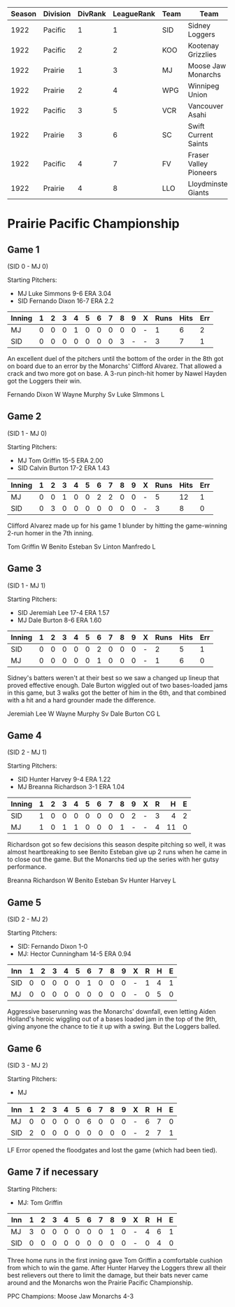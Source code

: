 | Season | Division | DivRank | LeagueRank | Team | Team | Rating | GP | W | L | Win% | RS | RA | pW-L | RDiff | Hits | Pennant | Champion |
|------|------|------|------|------|------|------|------|------|------|------|------|------|------|------|------|------|------|
| 1922 | Pacific | 1 | 1 | SID | Sidney Loggers | 129.4 | 161 | 114 | 47 | 0.7080745342 | 549 | 371 | 0.6719836099 | 178 |  | 1 | 
| 1922 | Pacific | 2 | 2 | KOO | Kootenay Grizzlies | 115.1 | 154 | 101 | 53 | 0.6558441558 | 492 | 368 | 0.62981524 | 124 |  |  | 
| 1922 | Prairie | 1 | 3 | MJ | Moose Jaw Monarchs | 112.6 | 161 | 96 | 65 | 0.5962732919 | 484 | 426 | 0.5581337453 | 58 |  | 1 | 1
| 1922 | Prairie | 2 | 4 | WPG | Winnipeg Union | 94.3 | 154 | 79 | 75 | 0.512987013 | 433 | 428 | 0.5053134486 | 5 |  |  | 
| 1922 | Pacific | 3 | 5 | VCR | Vancouver Asahi | 102.1 | 154 | 78 | 76 | 0.5064935065 | 428 | 409 | 0.5207622324 | 19 |  |  | 
| 1922 | Prairie | 3 | 6 | SC | Swift Current Saints | 86.5 | 154 | 57 | 97 | 0.3701298701 | 403 | 516 | 0.3888089571 | -113 |  |  | 
| 1922 | Pacific | 4 | 7 | FV | Fraser Valley Pioneers | 71.6 | 154 | 55 | 99 | 0.3571428571 | 396 | 514 | 0.3828944845 | -118 |  |  | 
| 1922 | Prairie | 4 | 8 | LLO | Lloydminster Giants | 72 | 154 | 43 | 111 | 0.2792207792 | 385 | 538 | 0.3515242607 | -153 |  |  | 

# Prairie Pacific Championship

## Game 1 
(SID 0 - MJ 0)

Starting Pitchers: 
* MJ Luke Simmons 9-6 ERA 3.04
* SID Fernando Dixon 16-7 ERA 2.2

| Inning | 1 | 2 | 3 | 4 | 5 | 6 | 7 | 8 | 9 | X | Runs | Hits | Err |
|---|---|---|---|---|---|---|---|---|---|---|---|---|---|
| MJ | 0 | 0 | 0 | 1 | 0 | 0 | 0 | 0 | 0 | - | 1 | 6 | 2 |
| SID | 0 | 0 | 0 | 0 | 0 | 0 | 0 | 3 | - | - | 3 | 7 | 1 |

An excellent duel of the pitchers until the bottom of the order in the 8th got on board due to an error by the Monarchs' Clifford Alvarez. That allowed a crack and two more got on base. A 3-run pinch-hit homer by Nawel Hayden got the Loggers their win.

Fernando Dixon W Wayne Murphy Sv
Luke SImmons L

## Game 2 
(SID 1 - MJ 0)

Starting Pitchers: 
* MJ Tom Griffin 15-5 ERA 2.00
* SID Calvin Burton 17-2 ERA 1.43

| Inning | 1 | 2 | 3 | 4 | 5 | 6 | 7 | 8 | 9 | X | Runs | Hits | Err |
|---|---|---|---|---|---|---|---|---|---|---|---|---|---|
| MJ | 0 | 0 | 1 | 0 | 0 | 2 | 2 | 0 | 0 | - | 5 | 12 | 1 |
| SID | 0 | 3 | 0 | 0 | 0 | 0 | 0 | 0 | 0 | - | 3 | 8 | 0 |


Clifford Alvarez made up for his game 1 blunder by hitting the game-winning 2-run homer in the 7th inning.

Tom Griffin W Benito Esteban Sv
Linton Manfredo L

## Game 3 
(SID 1 - MJ 1)

Starting Pitchers: 
* SID Jeremiah Lee 17-4 ERA 1.57
* MJ Dale Burton 8-6 ERA 1.60

| Inning | 1 | 2 | 3 | 4 | 5 | 6 | 7 | 8 | 9 | X | Runs | Hits | Err |
|---|---|---|---|---|---|---|---|---|---|---|---|---|---|
| SID | 0 | 0 | 0 | 0 | 0 | 2 | 0 | 0 | 0 | - | 2 | 5 | 1 |
| MJ | 0 | 0 | 0 | 0 | 0 | 1 | 0 | 0 | 0 | - | 1 | 6 | 0 |


Sidney's batters weren't at their best so we saw a changed up lineup that proved effective enough. Dale Burton wiggled out of two bases-loaded jams in this game, but 3 walks got the better of him in the 6th, and that combined with a hit and a hard grounder made the difference.

Jeremiah Lee W Wayne Murphy Sv
Dale Burton CG L

## Game 4 
(SID 2 - MJ 1)

Starting Pitchers: 
* SID Hunter Harvey 9-4 ERA 1.22
* MJ Breanna Richardson 3-1 ERA 1.04

| Inning | 1 | 2 | 3 | 4 | 5 | 6 | 7 | 8 | 9 | X | R | H | E |
|--------|---|---|---|---|---|---|---|---|---|---|---|--:|---|
| SID    | 1 | 0 | 0 | 0 | 0 | 0 | 0 | 0 | 2 | - | 3 | 4 | 2 |
| MJ     | 1 | 0 | 1 | 1 | 0 | 0 | 0 | 1 | - | - | 4 | 11 | 0 |

Richardson got so few decisions this season despite pitching so well, it was almost heartbreaking to see Benito Esteban give up 2 runs when he came in to close out the game. But the Monarchs tied up the series with her gutsy performance.

Breanna Richardson W Benito Esteban Sv
Hunter Harvey L

## Game 5 
(SID 2 - MJ 2)

Starting Pitchers: 
* SID: Fernando Dixon 1-0
* MJ: Hector Cunningham 14-5 ERA 0.94

| Inn | 1 | 2 | 3 | 4 | 5 | 6 | 7 | 8 | 9 | X | R | H | E |
|-----|---|---|---|---|---|---|---|---|---|---|---|---|---|
| SID | 0 | 0 | 0 | 0 | 0 | 1 | 0 | 0 | 0 | - | 1 | 4 | 1 |
| MJ  | 0 | 0 | 0 | 0 | 0 | 0 | 0 | 0 | 0 | - | 0 | 5 | 0 |

Aggressive baserunning was the Monarchs' downfall, even letting Aiden Holland's heroic wiggling out of a bases loaded jam in the top of the 9th, giving anyone the chance to tie it up with a swing. But the Loggers balled.


## Game 6
(SID 3 - MJ 2)

Starting Pitchers: 
* MJ

| Inn | 1 | 2 | 3 | 4 | 5 | 6 | 7 | 8 | 9 | X | R | H | E |
|-----|---|---|---|---|---|---|---|---|---|---|---|---|---|
| MJ  | 0 | 0 | 0 | 0 | 0 | 6 | 0 | 0 | 0 | - | 6 | 7 | 0 |
| SID | 2 | 0 | 0 | 0 | 0 | 0 | 0 | 0 | 0 | - | 2 | 7 | 1 |

LF Error opened the floodgates and lost the game (which had been tied).

## Game 7 if necessary

Starting Pitchers: 

* MJ: Tom Griffin


| Inn | 1 | 2 | 3 | 4 | 5 | 6 | 7 | 8 | 9 | X | R | H | E |
|-----|---|---|---|---|---|---|---|---|---|---|---|---|---|
| MJ  | 3 | 0 | 0 | 0 | 0 | 0 | 0 | 1 | 0 | - | 4 | 6 | 1 |
| SID | 0 | 0 | 0 | 0 | 0 | 0 | 0 | 0 | 0 | - | 0 | 4 | 0 |


Three home runs in the first inning gave Tom Griffin a comfortable cushion from which to win the game. After Hunter Harvey the Loggers threw all their best relievers out there to limit the damage, but their bats never came around and the Monarchs won the Prairie Pacific Championship.

PPC Champions: Moose Jaw Monarchs 4-3